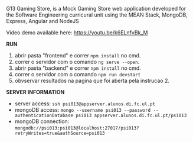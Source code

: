 G13 Gaming Store, is a Mock Gaming Store web application developed for the Software Engineering curricural unit using the MEAN Stack, MongoDB, Express, Angular and NodeJS

Video demo available here:
https://youtu.be/k6ELnfvBk_M


**RUN**

1. abrir pasta "frontend" e correr `npm install` no cmd.
2. correr o servidor com o comando `ng serve --open`.
3. abrir pasta "backend" e correr `npm install` no cmd.
4. correr o servidor com o comando `npm run devstart`
5. obvservar resultados na pagina que foi aberta pela instrucao 2.

**SERVER INFORMATION**

- server access: `ssh psi013@appserver.alunos.di.fc.ul.pt`
- mongoDB access: `mongo --username psi013 --password --authenticationDatabase psi013 appserver.alunos.di.fc.ul.pt/psi013`
- mongoDB connection: `mongodb://psi013:psi013@localhost:27017/psi013?retryWrites=true&authSource=psi013`
